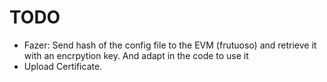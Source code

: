 # TODO

- Fazer: Send hash of the config file to the EVM (frutuoso) and retrieve it with an encrpytion key. And adapt in the code to use it
- Upload Certificate.
